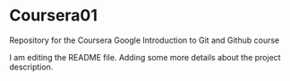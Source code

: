 # Coursera01
Repository for the Coursera Google Introduction to Git and Github course

I am editing the README file. Adding some more details about the project description.
